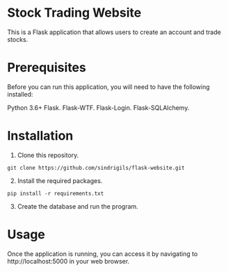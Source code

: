 # Stock Trading Website

This is a Flask application that allows users to create an account and trade stocks.

# Prerequisites
Before you can run this application, you will need to have the following installed:

Python 3.6+
Flask. 
Flask-WTF. 
Flask-Login. 
Flask-SQLAlchemy. 

# Installation
1. Clone this repository.

```git clone https://github.com/sindrigils/flask-website.git```

2. Install the required packages.

```pip install -r requirements.txt```

3. Create the database and run the program.

# Usage
Once the application is running, you can access it by navigating to http://localhost:5000 in your web browser.
